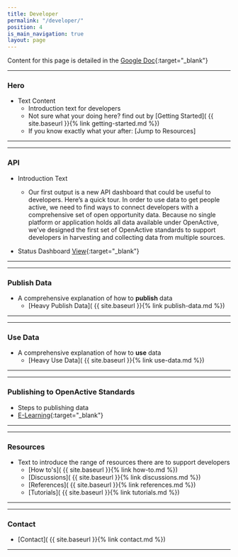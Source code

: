 ```yaml
---
title: Developer
permalink: "/developer/"
position: 4
is_main_navigation: true
layout: page
---
```


Content for this page is detailed in the
[Google Doc](https://drive.google.com/open?id=1KBxXl0nLu_Q2Go9j11PikbF28XxpkaKqfeaWAIWcgxs){:target="_blank"}

***
### Hero 
+ Text Content
    + Introduction text for developers    
    + Not sure what your doing here? find out by [Getting Started]( {{ site.baseurl }}{% link getting-started.md %})  
    + If you know exactly what your after: [Jump to Resources]

***
***
### API 
+ Introduction Text 
   - Our first output is a new API dashboard that could be useful to developers. Here’s a quick tour. In order to use data to get people active, we need to find ways to connect developers with a comprehensive set of open opportunity data. Because no single platform or application holds all data available under OpenActive, we’ve designed the first set of OpenActive standards to support developers in harvesting and collecting data from multiple sources.
 
+ Status Dashboard [View](http://status.openactive.io/){:target="_blank"}

***
***
### Publish Data 
+ A comprehensive explanation of how to **publish** data
    + [Heavy Publish Data]( {{ site.baseurl }}{% link publish-data.md %})  

***
***
### Use Data
+ A comprehensive explanation of how to **use** data
    + [Heavy Use Data]( {{ site.baseurl }}{% link use-data.md %})  

***
***
### Publishing to OpenActive Standards 
+ Steps to publishing data
+ [E-Learning](https://www.openactive.io/learn/){:target="_blank"}

***
***
### Resources
+ Text to introduce the range of resources there are to support developers
    + [How to's]( {{ site.baseurl }}{% link how-to.md %})  
    + [Discussions]( {{ site.baseurl }}{% link discussions.md %})  
    + [References]( {{ site.baseurl }}{% link references.md %})  
    + [Tutorials]( {{ site.baseurl }}{% link tutorials.md %})  

***
***
### Contact
+ [Contact]( {{ site.baseurl }}{% link contact.md %})  

***